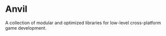 # Anvil
A collection of modular and optimized libraries for low-level cross-platform game development.
